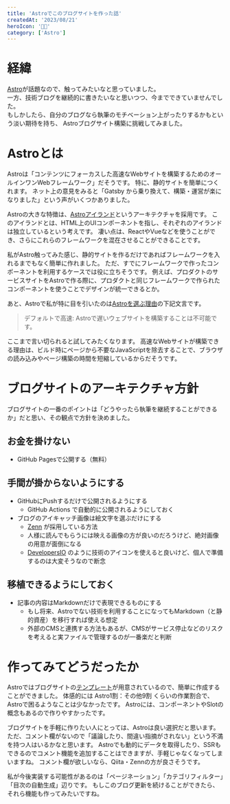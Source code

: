 ```yaml
---
title: 'Astroでこのブログサイトを作った話'
createdAt: '2023/08/21'
heroIcon: '🧑‍🚀'
category: ['Astro']
---
```


# 経緯
[Astro](https://astro.build)が話題なので、触ってみたいなと思っていました。  
一方、技術ブログを継続的に書きたいなと思いつつ、今までできていませんでした。  
もしかしたら、自分のブログなら執筆のモチベーション上がったりするかもという淡い期待を持ち、
Astroブログサイト構築に挑戦してみました。

# Astroとは
Astroは「コンテンツにフォーカスした高速なWebサイトを構築するためのオールインワンWebフレームワーク」だそうです。
特に、静的サイトを簡単につくれます。
ネット上の意見をみると「Gatsby から乗り換えて、構築・運営が楽になりました」という声がいくつかありました。
  
Astroの大きな特徴は、[Astroアイランド](https://docs.astro.build/ja/concepts/islands/)というアーキテクチャを採用です。
このアイランドとは、HTML上のUIコンポーネントを指し、それぞれのアイランドは独立しているという考えです。
凄い点は、ReactやVueなどを使うことができ、さらにこれらのフレームワークを混在させることができることです。
  
私がAstro触ってみた感じ、静的サイトを作るだけであればフレームワークを入れるまでもなく簡単に作れました。
ただ、すでにフレームワークで作ったコンポーネントを利用するケースでは役に立ちそうです。
例えば、プロダクトのサービスサイトをAstroで作る際に、プロダクトと同じフレームワークで作られたコンポーネントを使うことでデザインが統一できるとか。

あと、Astroで私が特に目を引いたのは[Astroを選ぶ理由](https://docs.astro.build/ja/concepts/why-astro/)の下記文言です。
> デフォルトで高速: Astroで遅いウェブサイトを構築することは不可能です。 

ここまで言い切られると試してみたくなります。
高速なWebサイトが構築できる理由は、ビルド時にページから不要なJavaScriptを除去することで、ブラウザの読み込みやページ構築の時間を短縮しているからだそうです。

# ブログサイトのアーキテクチャ方針
ブログサイトの一番のポイントは「どうやったら執筆を継続することができるか」だと思い、その観点で方針を決めました。

## お金を掛けない
- GitHub Pagesで公開する（無料）

## 手間が掛からないようにする
- GitHubにPushするだけで公開されるようにする
  - GitHub Actions で自動的に公開されるようにしておく
- ブログのアイキャッチ画像は絵文字を選ぶだけにする
  - [Zenn](https://zenn.dev) が採用している方法
  - 人様に読んでもらうには映える画像の方が良いのだろうけど、絶対画像の用意が面倒になる
  - [DevelopersIO](https://dev.classmethod.jp/) のように技術のアイコンを使えると良いけど、個人で準備するのは大変そうなので断念

## 移植できるようにしておく
- 記事の内容はMarkdownだけで表現できるものにする
  - もし将来、Astroでない技術を利用することになってもMarkdown（と静的資産）を移行すれば使える想定
  - 外部のCMSと連携する方法もあるが、CMSがサービス停止などのリスクを考えると実ファイルで管理するのが一番楽だと判断

# 作ってみてどうだったか
Astroではブログサイトの[テンプレート](https://github.com/withastro/astro/tree/latest/examples/blog)が用意されているので、簡単に作成することができました。
体感的には Astro1割：その他9割 くらいの作業割合で、Astroで困るようなことは少なかったです。
Astroには、コンポーネントやSlotの概念もあるので作りやすかったです。
  
ブログサイトを手軽に作りたい人にとっては、Astroは良い選択だと思います。
ただ、コメント欄がないので「議論したり、間違い指摘がされない」という不満を持つ人はいるかなと思います。
Astroでも動的にデータを取得したり、SSRもできるのでコメント機能を追加することはできますが、手軽じゃなくなってしまいますね。
コメント欄が欲しいなら、Qiita・Zennの方が良さそうです。
  
私が今後実装する可能性があるのは「ページネーション」「カテゴリフィルター」「目次の自動生成」辺りです。
もしこのブログ更新を続けることができたら、それら機能も作ってみたいですね。

